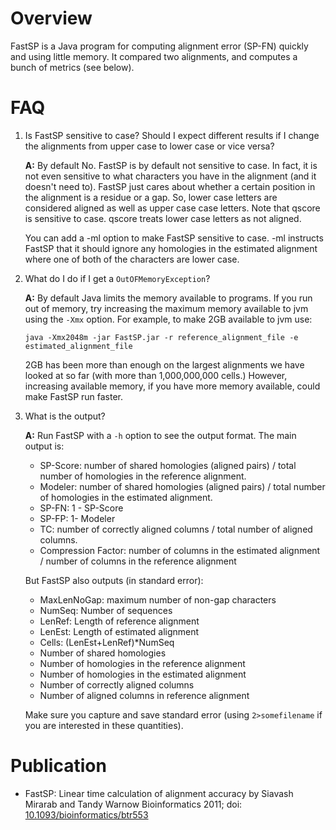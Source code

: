 Overview
====
FastSP is a Java program for computing alignment error (SP-FN) quickly and using little memory. It compared two alignments, and computes a bunch of metrics (see below).


FAQ
===
1. Is FastSP sensitive to case? Should I expect different results if I change the alignments from upper case to lower case or vice versa? 

    **A:** By default No. FastSP is by default not sensitive to case. In fact, it is not even sensitive to what characters you have in the alignment (and it doesn't need to). FastSP just cares about whether a certain position in the alignment is a residue or a gap. So, lower case letters are considered aligned as well as upper case case letters. Note that qscore is sensitive to case. qscore treats lower case letters as not aligned.

    You can add a -ml option to make FastSP sensitive to case. -ml instructs FastSP that it should ignore any homologies in the estimated alignment where one of both of the characters are lower case. 

2. What do I do if I get a `OutOFMemoryException`? 

    **A:** By default Java limits the memory available to programs. If you run out of memory, try increasing the maximum memory available to jvm using the `-Xmx` option. For example, to make 2GB available to jvm use: 

    ```java -Xmx2048m -jar FastSP.jar -r reference_alignment_file -e estimated_alignment_file``` 

    2GB has been more than enough on the largest alignments we have looked at so far (with more than 1,000,000,000 cells.) However, increasing available memory, if you have more memory available, could make FastSP run faster.

3. What is the output? 

    **A:** Run FastSP with a `-h` option to see the output format. The main output is:
	* SP-Score: number of shared homologies (aligned pairs) / total number of homologies in the reference alignment.
	* Modeler: number of shared homologies (aligned pairs) / total number of homologies in the estimated alignment.
	* SP-FN: 1 - SP-Score
	* SP-FP: 1- Modeler
	* TC: number of correctly aligned columns / total number of aligned columns.
	* Compression Factor: number of columns in the estimated alignment / number of columns in the reference alignment
	
	But FastSP also outputs (in standard error):
	* MaxLenNoGap: maximum number of non-gap characters
	* NumSeq: Number of sequences
	* LenRef: Length of reference alignment
	* LenEst: Length of estimated alignment
	* Cells: (LenEst+LenRef)*NumSeq
	* Number of shared homologies
	* Number of homologies in the reference alignment
	* Number of homologies in the estimated alignment
	* Number of correctly aligned columns
	* Number of aligned columns in reference alignment
	
	Make sure you capture and save standard error (using `2>somefilename` if you are interested in these quantities).
	

Publication
====

* FastSP: Linear time calculation of alignment accuracy 
by Siavash Mirarab and Tandy Warnow
Bioinformatics 2011; doi: [10.1093/bioinformatics/btr553](http://bioinformatics.oxfordjournals.org/content/27/23/3250.abstract)

